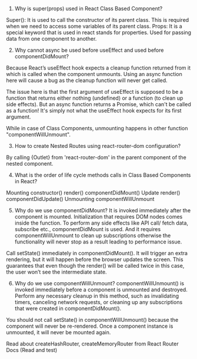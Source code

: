 1. Why is super(props) used in React Class Based Component?

Super(): It is used to call the constructor of its parent class. This is required when we need to access some variables of its parent class. Props: It is a special keyword that is used in react stands for properties. Used for passing data from one component to another.

2. Why cannot async be used before useEffect and used before componentDidMount?

Because React’s useEffect hook expects a cleanup function returned from it which is called when the component unmounts. Using an async function here will cause a bug as the cleanup function will never get called.

The issue here is that the first argument of useEffect is supposed to be a function that returns either nothing (undefined) or a function (to clean up side effects). But an async function returns a Promise, which can't be called as a function! It's simply not what the useEffect hook expects for its first argument.

While in case of Class Components, unmounting happens in other function "componentWillUnmount".

3. How to create Nested Routes using react-router-dom configuration?

By calling {Outlet} from 'react-router-dom' in the parent component of the nested component.

4. What is the order of life cycle methods calls in Class Based Components in React?

Mounting
constructor()
render()
componentDidMount()
Update
render()
componentDidUpdate()
Unmounting
componentWillUnmount

5. Why do we use componentDidMount?
It is invoked immediately after the component is mounted. Initialization that requires DOM nodes comes inside the function. To perform any side effects like API call/ fetch data, subscribe etc., componentDidMount is used. And it requires componentWillUnmount to clean up subscriptions otherwise the functionality will never stop as a result leading to performance issue.

Call setState() immediately in componentDidMount(). It will trigger an extra rendering, but it will happen before the browser updates the screen. This guarantees that even though the render() will be called twice in this case, the user won’t see the intermediate state.

6. Why do we use componentWillUnmount?
componentWillUnmount() is invoked immediately before a component is unmounted and destroyed. Perform any necessary cleanup in this method, such as invalidating timers, canceling network requests, or cleaning up any subscriptions that were created in componentDidMount().

You should not call setState() in componentWillUnmount() because the component will never be re-rendered. Once a component instance is unmounted, it will never be mounted again.

Read about createHashRouter, createMemoryRouter from React Router Docs (Read and test)